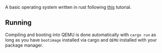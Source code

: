 A basic operating system written in rust following [this](https://os.phil-opp.com/) tutorial.

## Running

Compiling and booting into QEMU is done automatically with `cargo run` as long as you have `bootimage` installed via cargo and `QEMU` installed with your package manager.
